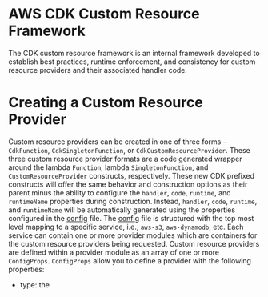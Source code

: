 # AWS CDK Custom Resource Framework

The CDK custom resource framework is an internal framework developed to establish best practices, runtime enforcement, and consistency for custom resource providers and their associated handler code. 

# Creating a Custom Resource Provider

Custom resource providers can be created in one of three forms - `CdkFunction`, `CdkSingletonFunction`, or `CdkCustomResourceProvider`. These three custom resource provider formats are a code generated wrapper around the lambda `Function`, lambda `SingletonFunction`, and `CustomResourceProvider` constructs, respectively. These new CDK prefixed constructs will offer the same behavior and construction options as their parent minus the ability to configure the `handler`, `code`, `runtime`, and `runtimeName` properties during construction. Instead, `handler`, `code`, `runtime`, and `runtimeName` will be automatically generated using the properties configured in the [config](./config.ts) file. The [config](./config.ts) file is structured with the top most level mapping to a specific service, i.e., `aws-s3`, `aws-dynamodb`, etc. Each service can contain one or more provider modules which are containers for the custom resource providers being requested. Custom resource providers are defined within a provider module as an array of one or more `ConfigProps`. `ConfigProps` allow you to define a provider with the following properties:
 - type: the 

